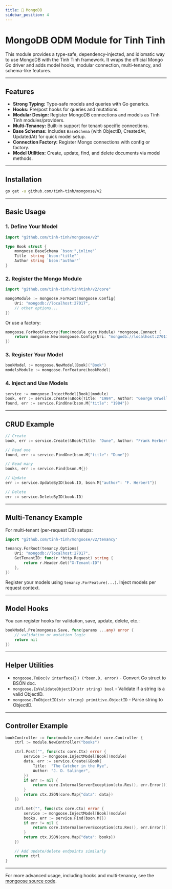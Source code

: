```yaml
---
title: 🍃 MongoDB
sidebar_position: 4
---
```


# MongoDB ODM Module for Tinh Tinh

This module provides a type-safe, dependency-injected, and idiomatic way to use MongoDB with the Tinh Tinh framework. It wraps the official Mongo Go driver and adds model hooks, modular connection, multi-tenancy, and schema-like features.

---

## Features

- **Strong Typing:** Type-safe models and queries with Go generics.
- **Hooks:** Pre/post hooks for queries and mutations.
- **Modular Design:** Register MongoDB connections and models as Tinh Tinh modules/providers.
- **Multi-Tenancy:** Built-in support for tenant-specific connections.
- **Base Schemas:** Includes `BaseSchema` (with ObjectID, CreatedAt, UpdatedAt) for quick model setup.
- **Connection Factory:** Register Mongo connections with config or factory.
- **Model Utilities:** Create, update, find, and delete documents via model methods.

---

## Installation

```bash
go get -u github.com/tinh-tinh/mongoose/v2
```

---

## Basic Usage

### 1. Define Your Model

```go
import "github.com/tinh-tinh/mongoose/v2"

type Book struct {
    mongoose.BaseSchema `bson:",inline"`
    Title  string `bson:"title"`
    Author string `bson:"author"`
}
```

### 2. Register the Mongo Module

```go
import "github.com/tinh-tinh/tinhtinh/v2/core"

mongoModule := mongoose.ForRoot(mongoose.Config{
    Uri: "mongodb://localhost:27017",
    // other options...
})
```
Or use a factory:

```go
mongoose.ForRootFactory(func(module core.Module) *mongoose.Connect {
    return mongoose.New(mongoose.Config{Uri: "mongodb://localhost:27017"})
})
```

### 3. Register Your Model

```go
bookModel := mongoose.NewModel[Book]("Book")
modelsModule := mongoose.ForFeature(bookModel)
```

### 4. Inject and Use Models

```go
service := mongoose.InjectModel[Book](module)
book, err := service.Create(&Book{Title: "1984", Author: "George Orwell"})
found, err := service.FindOne(bson.M{"title": "1984"})
```

---

## CRUD Example

```go
// Create
book, err := service.Create(&Book{Title: "Dune", Author: "Frank Herbert"})

// Read one
found, err := service.FindOne(bson.M{"title": "Dune"})

// Read many
books, err := service.Find(bson.M{})

// Update
err := service.UpdateByID(book.ID, bson.M{"author": "F. Herbert"})

// Delete
err := service.DeleteByID(book.ID)
```

---

## Multi-Tenancy Example

For multi-tenant (per-request DB) setups:

```go
import "github.com/tinh-tinh/mongoose/v2/tenancy"

tenancy.ForRoot(tenancy.Options{
    Uri: "mongodb://localhost:27017",
    GetTenantID: func(r *http.Request) string {
        return r.Header.Get("X-Tenant-ID")
    },
})
```

Register your models using `tenancy.ForFeature(...)`. Inject models per request context.

---

## Model Hooks

You can register hooks for validation, save, update, delete, etc.:

```go
bookModel.Pre(mongoose.Save, func(params ...any) error {
    // validation or mutation logic
    return nil
})
```

---

## Helper Utilities

- `mongoose.ToDoc(v interface{}) (*bson.D, error)` - Convert Go struct to BSON doc.
- `mongoose.IsValidateObjectID(str string) bool` - Validate if a string is a valid ObjectID.
- `mongoose.ToObjectID(str string) primitive.ObjectID` - Parse string to ObjectID.

---

## Controller Example

```go
bookController := func(module core.Module) core.Controller {
    ctrl := module.NewController("books")

    ctrl.Post("", func(ctx core.Ctx) error {
        service := mongoose.InjectModel[Book](module)
        data, err := service.Create(&Book{
            Title:  "The Catcher in the Rye",
            Author: "J. D. Salinger",
        })
        if err != nil {
            return core.InternalServerException(ctx.Res(), err.Error())
        }
        return ctx.JSON(core.Map{"data": data})
    })

    ctrl.Get("", func(ctx core.Ctx) error {
        service := mongoose.InjectModel[Book](module)
        books, err := service.Find(bson.M{})
        if err != nil {
            return core.InternalServerException(ctx.Res(), err.Error())
        }
        return ctx.JSON(core.Map{"data": books})
    })

    // Add update/delete endpoints similarly
    return ctrl
}
```

---

For more advanced usage, including hooks and multi-tenancy, see the [mongoose source code](https://github.com/tinh-tinh/mongoose).
